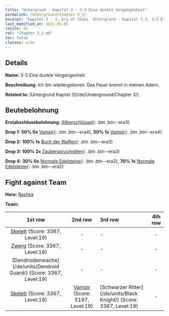 ```yaml
---
title: "Untergrund - Kapitel 3 - 3-3 Eine dunkle Vergangenheit"
permalink: /Underground/Chapter 3_3/
excerpt: "Kapitel 3 - 3. Era of Chaos  Untergrund - Kapitel 3_3. 3-3 Eine dunkle Vergangenheit"
last_modified_at: 2021-05-05
locale: de
ref: "Chapter 3_3.md"
toc: false
classes: wide
---
```


## Details

 **Name:** 3-3 Eine dunkle Vergangenheit

 **Beschreibung:** Ich bin wiedergeboren. Das Feuer brennt in meinen Adern.

 **Related to:** [Untergrund Kapitel 3](/de/Underground/Chapter 3/)

## Beutebelohnung

 **Erstabschlussbelohnung:** [Silberschlüssel](/ItemsDE/con_693/){: .btn .btn--era3}

 **Drop 1:** **50% 0x** [Vampir](/ItemsDE/unt_211/){: .btn .btn--era4}, **50% 1x** [Vampir](/ItemsDE/unt_211/){: .btn .btn--era4}

 **Drop 2:** **100% 1x** [Buch der Waffen](/ItemsDE/mat_18/){: .btn .btn--era3}

 **Drop 3:** **100% 2x** [Zauberspruchrollen](/ItemsDE/con_694/){: .btn .btn--era3}

 **Drop 4:** **30% 0x** [Normale Edelsteine](/ItemsDE/mat_10/){: .btn .btn--era2}, **70% 1x** [Normale Edelsteine](/ItemsDE/mat_10/){: .btn .btn--era2}


## Fight against Team
 **Hero:** [Rashka](/de/heroes/Rashka/)

 **Team:**


  | 1st row | 2nd row | 3rd row | 4th row |
  |:----:|:----:|:----|:----:|
  | [Skelett](/de/units/Skeleton/) (Score: 3367, Level:19)  | - | - | - |
  | [Zwerg](/de/units/Dwarf/) (Score: 3367, Level:19)  | - | - | - |
  | [Dendroidenwache](/de/units/Dendroid Guard/) (Score: 3367, Level:19)  | - | - | - |
  | [Skelett](/de/units/Skeleton/) (Score: 3367, Level:19)  | [Vampir](/de/units/Vampire/) (Score: 5197, Level:19)  | [Schwarzer Ritter](/de/units/Black Knight/) (Score: 3367, Level:19)  | - |


